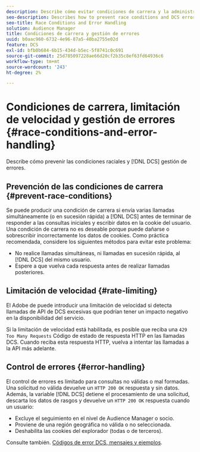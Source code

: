 ```yaml
---
description: Describe cómo evitar condiciones de carrera y la administración de errores DCS.
seo-description: Describes how to prevent race conditions and DCS error handling.
seo-title: Race Conditions and Error Handling
solution: Audience Manager
title: Condiciones de carrera y gestión de errores
uuid: b0aac960-6732-4e96-87a5-40ba2755e02d
feature: DCS
exl-id: bfb0b684-6b15-434d-b5ec-5f8741c0c691
source-git-commit: 25d785097228ae66d20cf2b35c8ef63fd64936c6
workflow-type: tm+mt
source-wordcount: '243'
ht-degree: 2%

---
```


# Condiciones de carrera, limitación de velocidad y gestión de errores {#race-conditions-and-error-handling}

Describe cómo prevenir las condiciones raciales y [!DNL DCS] gestión de errores.

## Prevención de las condiciones de carrera {#prevent-race-conditions}

Se puede producir una condición de carrera si envía varias llamadas simultáneamente (o en sucesión rápida) a [!DNL DCS] antes de terminar de responder a las consultas iniciales y escribir datos en la cookie del usuario. Una condición de carrera no es deseable porque puede dañarse o sobrescribir incorrectamente los datos de cookies. Como práctica recomendada, considere los siguientes métodos para evitar este problema:

* No realice llamadas simultáneas, ni llamadas en sucesión rápida, al [!DNL DCS] del mismo usuario.
* Espere a que vuelva cada respuesta antes de realizar llamadas posteriores.

## Limitación de velocidad {#rate-limiting}

El Adobe de puede introducir una limitación de velocidad si detecta llamadas de API de DCS excesivas que podrían tener un impacto negativo en la disponibilidad del servicio.

Si la limitación de velocidad está habilitada, es posible que reciba una `429 Too Many Requests` Código de estado de respuesta HTTP en las llamadas DCS. Cuando reciba esta respuesta HTTP, vuelva a intentar las llamadas a la API más adelante.

## Control de errores {#error-handling}

El control de errores es limitado para consultas no válidas o mal formadas. Una solicitud no válida devuelve un `HTTP 200 OK` respuesta y sin datos. Además, la variable [!DNL DCS] detiene el procesamiento de una solicitud, descarta los datos de rasgos y devuelve un `HTTP 200 OK` respuesta cuando un usuario:

* Excluye el seguimiento en el nivel de Audience Manager o socio.
* Proviene de una región geográfica no válida o no seleccionada.
* Deshabilita las cookies del explorador (todas o de terceros).

Consulte también. [Códigos de error DCS, mensajes y ejemplos](../../../api/dcs-intro/dcs-api-reference/dcs-error-codes.md).
